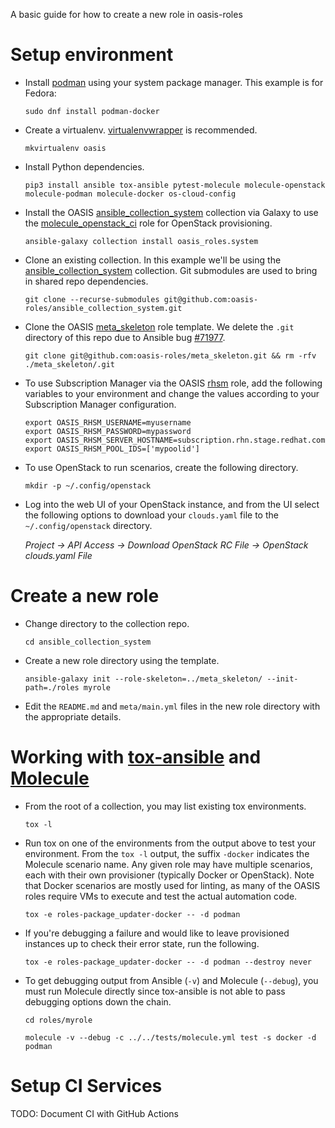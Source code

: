 A basic guide for how to create a new role in oasis-roles

# Setup environment #

* Install [podman](https://podman.io/) using your system package manager.  This
  example is for Fedora:

  `sudo dnf install podman-docker`

* Create a virtualenv.
  [virtualenvwrapper](https://virtualenvwrapper.readthedocs.io/en/latest/install.html#basic-installation)
  is recommended.

  `mkvirtualenv oasis`

* Install Python dependencies.

  `pip3 install ansible tox-ansible pytest-molecule molecule-openstack molecule-podman molecule-docker os-cloud-config`

* Install the OASIS
  [ansible_collection_system](https://github.com/oasis-roles/ansible_collection_system)
  collection via Galaxy to use the
  [molecule_openstack_ci](https://github.com/oasis-roles/ansible_collection_system/tree/master/roles/molecule_openstack_ci)
  role for OpenStack provisioning.

  `ansible-galaxy collection install oasis_roles.system`

* Clone an existing collection.  In this example we'll be using the
  [ansible_collection_system](https://github.com/oasis-roles/ansible_collection_system)
  collection.  Git submodules are used to bring in shared repo dependencies.

  `git clone --recurse-submodules git@github.com:oasis-roles/ansible_collection_system.git`

* Clone the OASIS [meta_skeleton](https://github.com/oasis-roles/meta_skeleton)
  role template.  We delete the `.git` directory of this repo due to Ansible
  bug [#71977](https://github.com/ansible/ansible/issues/71977).

  `git clone git@github.com:oasis-roles/meta_skeleton.git && rm -rfv ./meta_skeleton/.git`

* To use Subscription Manager via the OASIS
  [rhsm](https://github.com/oasis-roles/ansible_collection_system/tree/master/roles/rhsm)
  role, add the following variables to your environment and change the values
  according to your Subscription Manager configuration.

  ```
  export OASIS_RHSM_USERNAME=myusername
  export OASIS_RHSM_PASSWORD=mypassword
  export OASIS_RHSM_SERVER_HOSTNAME=subscription.rhn.stage.redhat.com
  export OASIS_RHSM_POOL_IDS=['mypoolid']
  ```

* To use OpenStack to run scenarios, create the following directory.

  `mkdir -p ~/.config/openstack`

* Log into the web UI of your OpenStack instance, and from the UI select the
  following options to download your `clouds.yaml` file to the
  `~/.config/openstack` directory.

  _Project -> API Access -> Download OpenStack RC File -> OpenStack clouds.yaml File_

# Create a new role #

* Change directory to the collection repo.

  `cd ansible_collection_system`

* Create a new role directory using the template.

  `ansible-galaxy init --role-skeleton=../meta_skeleton/ --init-path=./roles myrole`

* Edit the `README.md` and `meta/main.yml` files in the new role directory with
  the appropriate details.

# Working with [tox-ansible](https://github.com/ansible-community/tox-ansible) and [Molecule](https://molecule.readthedocs.io/en/latest/) #

* From the root of a collection, you may list existing
  tox environments.

  `tox -l`

* Run tox on one of the environments from the output above to test your
  environment.  From the `tox -l` output, the suffix `-docker` indicates the
  Molecule scenario name.  Any given role may have multiple scenarios, each
  with their own provisioner (typically Docker or OpenStack).  Note that Docker
  scenarios are mostly used for linting, as many of the OASIS roles require VMs
  to execute and test the actual automation code.

  `tox -e roles-package_updater-docker -- -d podman`

* If you're debugging a failure and would like to leave provisioned instances
  up to check their error state, run the following.

  `tox -e roles-package_updater-docker -- -d podman --destroy never`

* To get debugging output from Ansible (`-v`) and Molecule (`--debug`), you
  must run Molecule directly since tox-ansible is not able to pass debugging
  options down the chain.

  `cd roles/myrole`

  `molecule -v --debug -c ../../tests/molecule.yml test -s docker -d podman`

# Setup CI Services #

TODO:  Document CI with GitHub Actions
